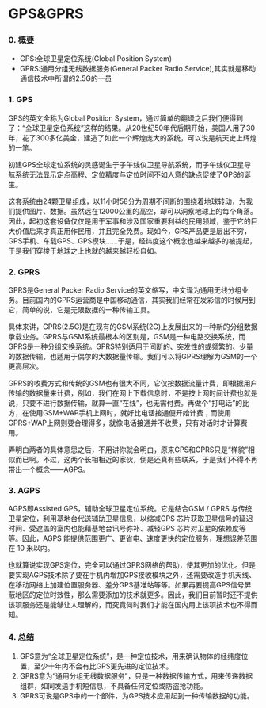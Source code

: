 # GPS&GPRS



### 0. 概要

- GPS:全球卫星定位系统(Global Position System)
- GPRS:通用分组无线数据服务(General Packer Radio Service),其实就是移动通信技术中所谓的2.5G的一员

### 1. GPS

GPS的英文全称为Global Position System，通过简单的翻译之后我们便得到了：“全球卫星定位系统”这样的结果。从20世纪50年代后期开始，美国人用了30年，花了300多亿美金，建造了如此一个辉煌庞大的系统，可以说是航天史上辉煌的一笔。

初建GPS全球定位系统的灵感诞生于子午线仪卫星导航系统，而子午线仪卫星导航系统无法显示定点高程、定位精度与定位时间不如人意的缺点促使了GPS的诞生。

这套系统由24颗卫星组成，以11小时58分为周期不间断的围绕着地球转动，为我们提供图片、数据。虽然远在12000公里的高空，却可以洞察地球上的每个角落。因此，起初这套设备仅仅是用于军事和涉及国家重要利益的民用领域，鉴于它的巨大价值后来才真正用作民用，并且完全免费。现如今，GPS产品更是层出不穷，GPS手机、车载GPS、GPS模块……于是，经纬度这个概念也越来越多的被提起，于是我们穿梭于地球之上也就的越来越轻松自如。

### 2. GPRS

GPRS是General Packer Radio Service的英文缩写，中文译为通用无线分组业务。目前国内的GPRS运营商是中国移动通信，其实我们经常在发彩信的时候用到它，简单的说，它是无限数据的一种传输工具。

具体来讲，GPRS(2.5G)是在现有的GSM系统(2G)上发展出来的一种新的分组数据承载业务。GPRS与GSM系统最根本的区别是，GSM是一种电路交换系统，而GPRS是一种分组交换系统。GPRS特别适用于间断的、突发性的或频繁的、少量的数据传输，也适用于偶尔的大数据量传输。我们可以将GPRS理解为GSM的一个更高层次。

GPRS的收费方式和传统的GSM也有很大不同，它仅按数据流量计费，即根据用户传输的数据量来计费，例如，我们在网上下载信息时，不是按上网时间计费也就是说，只要不进行数据传输，就算一直“在线”，也无需付费。再做个“打电话”的比方，在使用GSM+WAP手机上网时，就好比电话接通便开始计费；而使用GPRS+WAP上网则要合理得多，就像电话接通并不收费，只有对话时才计算费用。

弄明白两者的具体意思之后，不用讲你就会明白，原来GPS和GPRS只是“样貌”相似而已啊。不过，这两个长相相近的家伙，倒是还真有些联系，于是我们不得不再带出一个概念——AGPS。

### 3. AGPS

AGPS即Assisted GPS，辅助全球卫星定位系统。它是结合GSM / GPRS 与传统卫星定位，利用基地台代送辅助卫星信息，以缩减GPS 芯片获取卫星信号的延迟时间、受遮盖的室内也能藉基地台讯号弥补、减轻GPS 芯片对卫星的依赖度等等。因此，AGPS 能提供范围更广、更省电、速度更快的定位服务，理想误差范围在 10 米以内。

也就算说实现GPS定位，完全可以通过GPRS网络的帮助，使其更加的优化。但是要实现AGPS技术除了要在手机内增加GPS接收模块之外，还需要改造手机天线、在移动网络上加建位置服务器、差分GPS基准站等等。如果再要提高GPS信号屏蔽地区的定位时效性，那么需要添加的技术就更多。因此，我们目前暂时还不提供该项服务还是能够让人理解的，而究竟何时我们才能在国内用上该项技术也不得而知。



### 4. 总结

1. GPS意为“全球卫星定位系统”，是一种定位技术，用来确认物体的经纬度位置，至少十年内不会有比GPS更先进的定位技术。
2. GPRS意为“通用分组无线数据服务”，只是一种数据传输方式，用来传递数据组群，如同发送手机短信息，不具备任何定位或防盗抢功能。
3. GPRS可说是GPS中的一个部件，为GPS技术应用起到一种传输数据的功能。